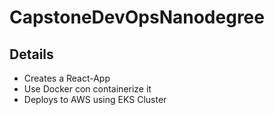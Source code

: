 # CapstoneDevOpsNanodegree

## Details

* Creates a React-App
* Use Docker con containerize it
* Deploys to AWS using EKS Cluster
